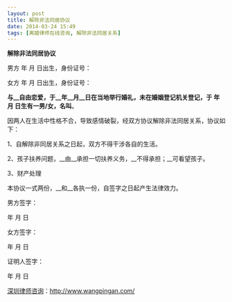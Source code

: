 ```yaml
---
layout: post
title: 解除非法同居协议
date: 2014-03-24 15:49
tags: [离婚律师在线咨询, 解除非法同居关系]
---
```

<strong>解除非法同居协议</strong>

男方 年 月 日出生，身份证号：

女方 年 月 日出生，身份证号：

__与__自由恋爱，于__年__月__日在当地举行婚礼，未在婚姻登记机关登记，于 年 月 日生有一男/女，名叫__。

因两人在生活中性格不合，导致感情破裂，经双方协议解除非法同居关系，协议如下：

1、自解除非同居关系之日起，双方不得干涉各自的生活。

2、孩子扶养问题，__由__承担一切扶养义务，__不得承担；__可看望孩子。

3、财产处理

本协议一式两份，__和__各执一份，自签字之日起产生法律效力。

男方签字：

年 月 日

女方签字：

年 月 日

证明人签字：

年 月 日

<a href="http://www.wangpingan.com/">深圳律师咨询</a>：<a href="http://www.wangpingan.com/">http://www.wangpingan.com/</a>

